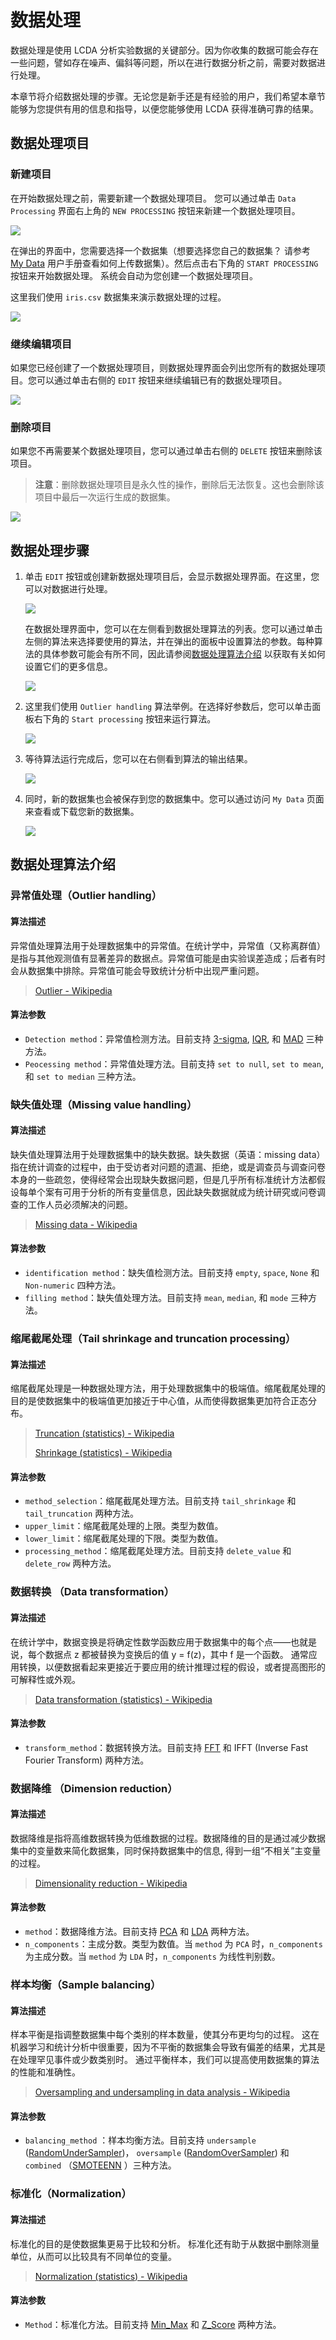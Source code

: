 # 数据处理

数据处理是使用 LCDA 分析实验数据的关键部分。因为你收集的数据可能会存在一些问题，譬如存在噪声、偏斜等问题，所以在进行数据分析之前，需要对数据进行处理。

本章节将介绍数据处理的步骤。无论您是新手还是有经验的用户，我们希望本章节能够为您提供有用的信息和指导，以便您能够使用 LCDA
获得准确可靠的结果。

## 数据处理项目

### 新建项目

在开始数据处理之前，需要新建一个数据处理项目。 您可以通过单击 `Data Processing` 界面右上角的 `NEW PROCESSING`
按钮来新建一个数据处理项目。

![](/images/data-processing/data-processing-index.jpg)

在弹出的界面中，您需要选择一个数据集（想要选择您自己的数据集？ 请参考 [My Data](./my-data.md#上传文件)
用户手册查看如何上传数据集）。然后点击右下角的 `START PROCESSING` 按钮来开始数据处理。 系统会自动为您创建一个数据处理项目。

这里我们使用 `iris.csv` 数据集来演示数据处理的过程。

![](/images/data-processing/data-processing-new-processing.jpg)

### 继续编辑项目

如果您已经创建了一个数据处理项目，则数据处理界面会列出您所有的数据处理项目。您可以通过单击右侧的 `EDIT` 按钮来继续编辑已有的数据处理项目。

![](/images/data-processing/data-processing-index-edit.jpg)

### 删除项目

如果您不再需要某个数据处理项目，您可以通过单击右侧的 `DELETE` 按钮来删除该项目。

> **注意**：删除数据处理项目是永久性的操作，删除后无法恢复。这也会删除该项目中最后一次运行生成的数据集。

![](/images/data-processing/data-processing-index-delete.jpg)

## 数据处理步骤

1. 单击 `EDIT` 按钮或创建新数据处理项目后，会显示数据处理界面。在这里，您可以对数据进行处理。

   ![](/images/data-processing/data-processing-project-page.jpeg)

   在数据处理界面中，您可以在左侧看到数据处理算法的列表。您可以通过单击左侧的算法来选择要使用的算法，并在弹出的面板中设置算法的参数。每种算法的具体参数可能会有所不同，因此请参阅[数据处理算法介绍](#数据处理算法介绍)
   以获取有关如何设置它们的更多信息。

   ![](/images/data-processing/data-processing-algorithm-list.jpg)

2. 这里我们使用 `Outlier handling` 算法举例。在选择好参数后，您可以单击面板右下角的 `Start processing` 按钮来运行算法。

   ![](/images/data-processing/data-processing-parameter-panel.jpg)

3. 等待算法运行完成后，您可以在右侧看到算法的输出结果。

   ![](/images/data-processing/data-processing-data-preview.jpg)

4. 同时，新的数据集也会被保存到您的数据集中。您可以通过访问 `My Data` 页面来查看或下载您新的数据集。

   ![](/images/data-processing/data-processing-my-data-result.jpg)

## 数据处理算法介绍

### 异常值处理（Outlier handling）

#### 算法描述

异常值处理算法用于处理数据集中的异常值。在统计学中，异常值（又称离群值）是指与其他观测值有显著差异的数据点。异常值可能是由实验误差造成；后者有时会从数据集中排除。异常值可能会导致统计分析中出现严重问题。

> [Outlier - Wikipedia](https://en.wikipedia.org/wiki/Outlier)

#### 算法参数

- `Detection method`：异常值检测方法。目前支持
  [3-sigma](https://en.wikipedia.org/wiki/68%E2%80%9395%E2%80%9399.7_rule), [IQR](https://en.wikipedia.org/wiki/Interquartile_range),
  和 [MAD](https://en.wikipedia.org/wiki/Median_absolute_deviation) 三种方法。
- `Peocessing method`：异常值处理方法。目前支持 `set to null`, `set to mean`, 和 `set to median` 三种方法。

### 缺失值处理（Missing value handling）

#### 算法描述

缺失值处理算法用于处理数据集中的缺失数据。缺失数据（英语：missing
data）指在统计调查的过程中，由于受访者对问题的遗漏、拒绝，或是调查员与调查问卷本身的一些疏忽，使得经常会出现缺失数据问题，但是几乎所有标准统计方法都假设每单个案有可用于分析的所有变量信息，因此缺失数据就成为统计研究或问卷调查的工作人员必须解决的问题。

> [Missing data - Wikipedia](https://en.wikipedia.org/wiki/Missing_data)

#### 算法参数

- `identification method`：缺失值检测方法。目前支持 `empty`, `space`, `None` 和 `Non-numeric` 四种方法。
- `filling method`：缺失值处理方法。目前支持 `mean`, `median`, 和 `mode` 三种方法。

### 缩尾截尾处理（Tail shrinkage and truncation processing）

#### 算法描述

缩尾截尾处理是一种数据处理方法，用于处理数据集中的极端值。缩尾截尾处理的目的是使数据集中的极端值更加接近于中心值，从而使得数据集更加符合正态分布。

> [Truncation (statistics) - Wikipedia](https://en.wikipedia.org/wiki/Truncation_(statistics))
>
> [Shrinkage (statistics) - Wikipedia](https://en.wikipedia.org/wiki/Shrinkage_(statistics))

#### 算法参数

- `method_selection`：缩尾截尾处理方法。目前支持 `tail_shrinkage` 和 `tail_truncation` 两种方法。
- `upper_limit`：缩尾截尾处理的上限。类型为数值。
- `lower_limit`：缩尾截尾处理的下限。类型为数值。
- `processing_method`：缩尾截尾处理方法。目前支持 `delete_value` 和 `delete_row` 两种方法。

### 数据转换 （Data transformation）

#### 算法描述

在统计学中，数据变换是将确定性数学函数应用于数据集中的每个点——也就是说，每个数据点 z 都被替换为变换后的值 y = f(z)，其中 f
是一个函数。 通常应用转换，以便数据看起来更接近于要应用的统计推理过程的假设，或者提高图形的可解释性或外观。

> [Data transformation (statistics) - Wikipedia](https://en.wikipedia.org/wiki/Data_transformation_(statistics))

#### 算法参数

- `transform_method`：数据转换方法。目前支持 [FFT](https://en.wikipedia.org/wiki/Fast_Fourier_transform) 和 IFFT (Inverse
  Fast Fourier Transform) 两种方法。

### 数据降维 （Dimension reduction）

#### 算法描述

数据降维是指将高维数据转换为低维数据的过程。数据降维的目的是通过减少数据集中的变量数来简化数据集，同时保持数据集中的信息,
得到一组“不相关”主变量的过程。

> [Dimensionality reduction - Wikipedia](https://en.wikipedia.org/wiki/Dimensionality_reduction)

#### 算法参数

- `method`：数据降维方法。目前支持 [PCA](https://en.wikipedia.org/wiki/Principal_component_analysis)
  和 [LDA](https://en.wikipedia.org/wiki/Linear_discriminant_analysis) 两种方法。
- `n_components`：主成分数。类型为数值。当 `method` 为 `PCA` 时，`n_components` 为主成分数。当 `method` 为 `LDA`
  时，`n_components` 为线性判别数。

### 样本均衡（Sample balancing）

#### 算法描述

样本平衡是指调整数据集中每个类别的样本数量，使其分布更均匀的过程。 这在机器学习和统计分析中很重要，因为不平衡的数据集会导致有偏差的结果，尤其是在处理罕见事件或少数类别时。
通过平衡样本，我们可以提高使用数据集的算法的性能和准确性。

> [Oversampling and undersampling in data analysis - Wikipedia](https://en.wikipedia.org/wiki/Oversampling_and_undersampling_in_data_analysis)

#### 算法参数

- `balancing_method`
  ：样本均衡方法。目前支持 `undersample` ([RandomUnderSampler](https://imbalanced-learn.org/stable/references/generated/imblearn.under_sampling.RandomUnderSampler.html))， `oversample` ([RandomOverSampler](https://imbalanced-learn.org/stable/references/generated/imblearn.over_sampling.RandomOverSampler.html))
  和 `combined` （[SMOTEENN](https://imbalanced-learn.org/stable/references/generated/imblearn.combine.SMOTEENN.html)
  ）三种方法。

### 标准化（Normalization）

#### 算法描述

标准化的目的是使数据集更易于比较和分析。 标准化还有助于从数据中删除测量单位，从而可以比较具有不同单位的变量。

> [Normalization (statistics) - Wikipedia](https://en.wikipedia.org/wiki/Normalization_(statistics))

#### 算法参数

- `Method`：标准化方法。目前支持 [Min_Max](https://en.wikipedia.org/wiki/Feature_scaling)
  和 [Z_Score](https://en.wikipedia.org/wiki/Standard_score) 两种方法。
